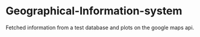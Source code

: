 # Geographical-Information-system

Fetched information from a test database and plots on the google maps api.
